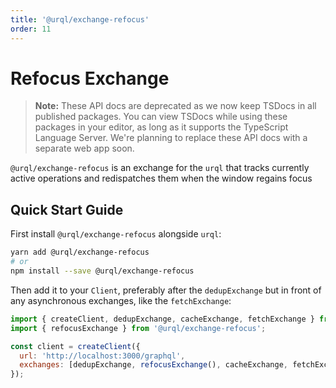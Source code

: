 ```yaml
---
title: '@urql/exchange-refocus'
order: 11
---
```


# Refocus Exchange

> **Note:** These API docs are deprecated as we now keep TSDocs in all published packages.
> You can view TSDocs while using these packages in your editor, as long as it supports the
> TypeScript Language Server.
> We're planning to replace these API docs with a separate web app soon.

`@urql/exchange-refocus` is an exchange for the `urql` that tracks currently active operations and redispatches them when the
window regains focus

## Quick Start Guide

First install `@urql/exchange-refocus` alongside `urql`:

```sh
yarn add @urql/exchange-refocus
# or
npm install --save @urql/exchange-refocus
```

Then add it to your `Client`, preferably after the `dedupExchange` but in front of any asynchronous
exchanges, like the `fetchExchange`:

```js
import { createClient, dedupExchange, cacheExchange, fetchExchange } from 'urql';
import { refocusExchange } from '@urql/exchange-refocus';

const client = createClient({
  url: 'http://localhost:3000/graphql',
  exchanges: [dedupExchange, refocusExchange(), cacheExchange, fetchExchange],
});
```

